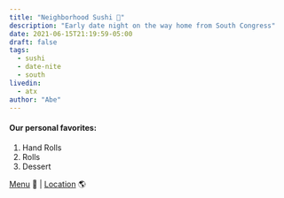 ```yaml
---
title: "Neighborhood Sushi 🍣"
description: "Early date night on the way home from South Congress"
date: 2021-06-15T21:19:59-05:00
draft: false
tags:
  - sushi
  - date-nite
  - south
livedin:
  - atx
author: "Abe"
---
```


#### Our personal favorites:

1. Hand Rolls
2. Rolls
3. Dessert

[Menu](https://neighborhoodsushi.com/wp-content/uploads/2024/08/Dinner_MASTER_08.14.24-.pdf) 📖  |  [Location](https://maps.app.goo.gl/GrPwjkB1szvYXsPT8) 🌎

